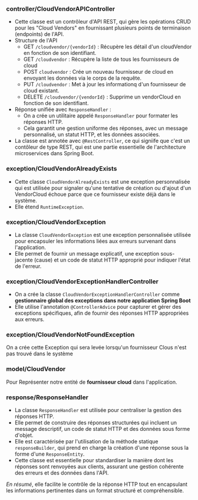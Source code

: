 ### controller/CloudVendorAPIController
- Cette classe est un contrôleur d'API REST, qui gère les opérations CRUD pour les "Cloud Vendors" en fournissant plusieurs points de terminaison (endpoints) de l'API.
- Structure de l'API
  - GET ```/cloudvendor/{vendorId}``` : Récupère les détail d'un cloudVendor en fonction de son identifiant.
  - GET ```/cloudvendor``` : Récupère la liste de tous les fournisseurs de cloud
  - POST ```cloudvendor``` : Crée un nouveau fournisseur de cloud en envoyant les données via le corps de la requête.
  - PUT ```/cloudvendor``` : Met à jour les informationq d'un fournisseur de cloud existant.
  - DELETE ```/cloudvendor/{vendorId}``` : Supprime un vendorCloud en fonction de son identifiant.
- Réponse unifiée avec ```ResponseHandler``` :
  - On a crée un utilitaire appelé ```ResponseHandler``` pour formater les réponses HTTP.
  - Cela garantit une gestion uniforme des réponses, avec un message personnalisé, un statut HTTP, et les données associées.
- La classe est annotée avec ```@RestController```, ce qui signiife que c'est un contôleur de type REST, qui est une partie essentielle de l'architecture microservices dans Spring Boot.

### exception/CloudVendorAlreadyExists
- Cette classe ```CloudVendorAlreadyExists``` est une exception personnalisée qui est utilisée pour signaler qu'une tentative de création ou d'ajout d'un VendorCloud  échoue parce que ce fournisseur existe déjà dans le système.
- Elle étend ```RuntimeException```.

### exception/CloudVendorException
- La classe ```CloudVendorException``` est une exception personnalisée utilisée pour encapsuler les informations liées aux erreurs survenant dans l'application.
- Elle permet de fournir un message explicatif, une exception sous-jacente (cause) et un code de statut HTTP approprié pour indiquer l'état de l'erreur.

### exception/CloudVendorExceptionHandlerController
- On a crée la classe ```CloudVendorExceptionHandlerController```  comme **gestionnaire global des exceptions dans notre application Spring Boot**
- Elle utilise l'annotation ```@ControllerAdvice``` pour capturer et gérer des exceptions spécifiques, afin de fournir des réponses HTTP appropriées aux erreurs.

### exception/CloudVendorNotFoundException
On a crée cette Exception qui sera levée lorsqu'un fournisseur Clous n'est pas trouvé dans le système

### model/CloudVendor
Pour Représenter notre entité de **fournisseur cloud** dans l'application.

### response/ResponseHandler
- La classe ```ResponseHandler``` est utilisée pour centraliser la gestion des réponses HTTP.
- Elle permet de construire des réponses structurées qui incluent un message descriptif, un code de statut HTTP et des données sous forme d'objet.
- Elle est caractérisée par l'utilisation de la méthode statique ```responseBuilder```, qui prend en charge la création d'une réponse sous la forme d'une ```ResponseEntity```.
- Cette classe est essentielle pour standardiser la manière dont les réponses sont renvoyées aux clients, assurant une gestion cohérente des erreurs et des données dans l'API.

*En résumé*, elle facilite le contrôle de la réponse HTTP tout en encapsulant les informations pertinentes dans un format structuré et compréhensible.
